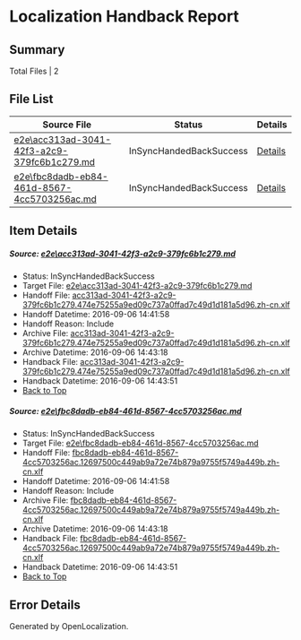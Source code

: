 # <a name='report-top'></a> Localization Handback Report

## Summary
 Total Files | 2

## File List
 Source File | Status | Details 
 ----------- | ------ | ------- 
 [e2e\acc313ad-3041-42f3-a2c9-379fc6b1c279.md](https://github.com/OpenLocalizationTestOrg/ol-test0/blob/294f76ef695056e3d76d821f00469bf201c1caaf/e2e/acc313ad-3041-42f3-a2c9-379fc6b1c279.md) | InSyncHandedBackSuccess | [Details](#8fc92142387f86351db23df2cd08524be9c485331)
 [e2e\fbc8dadb-eb84-461d-8567-4cc5703256ac.md](https://github.com/OpenLocalizationTestOrg/ol-test0/blob/294f76ef695056e3d76d821f00469bf201c1caaf/e2e/fbc8dadb-eb84-461d-8567-4cc5703256ac.md) | InSyncHandedBackSuccess | [Details](#8e7f37931d701f4ebeaccc9b265561654215dfb42)

## Item Details
##### <a name='8fc92142387f86351db23df2cd08524be9c485331'></a> Source: [e2e\acc313ad-3041-42f3-a2c9-379fc6b1c279.md](https://github.com/OpenLocalizationTestOrg/ol-test0/blob/294f76ef695056e3d76d821f00469bf201c1caaf/e2e/acc313ad-3041-42f3-a2c9-379fc6b1c279.md)
* Status: InSyncHandedBackSuccess
* Target File: [e2e\acc313ad-3041-42f3-a2c9-379fc6b1c279.md](https://github.com/OpenLocalizationTestOrg/ol-test0-zhcn/blob/ede72f05d01cbf54000766991eb8325b75377fa6/e2e/acc313ad-3041-42f3-a2c9-379fc6b1c279.md)
* Handoff File: [acc313ad-3041-42f3-a2c9-379fc6b1c279.474e75255a9ed09c737a0ffad7c49d1d181a5d96.zh-cn.xlf](https://github.com/OpenLocalizationTestOrg/ol-test0-handoff/blob/4c172594af746fdf8a0111df82d24dfea78f2062/ol-handoff/OpenLocalizationTestOrg/ol-test0-zhcn/ci/ht/acc313ad-3041-42f3-a2c9-379fc6b1c279.474e75255a9ed09c737a0ffad7c49d1d181a5d96.zh-cn.xlf)
* Handoff Datetime: 2016-09-06 14:41:58
* Handoff Reason: Include
* Archive File: [acc313ad-3041-42f3-a2c9-379fc6b1c279.474e75255a9ed09c737a0ffad7c49d1d181a5d96.zh-cn.xlf](https://github.com/OpenLocalizationTestOrg/ol-test0-handoff/blob/d41f4bb670d7646e95528a207f63b9f2a92901f3/ol-archive/OpenLocalizationTestOrg/ol-test0-zhcn/ci/ht/acc313ad-3041-42f3-a2c9-379fc6b1c279.474e75255a9ed09c737a0ffad7c49d1d181a5d96.zh-cn.xlf)
* Archive Datetime: 2016-09-06 14:43:18
* Handback File: [acc313ad-3041-42f3-a2c9-379fc6b1c279.474e75255a9ed09c737a0ffad7c49d1d181a5d96.zh-cn.xlf](https://github.com/OpenLocalizationTestOrg/ol-test0-handback/blob/ebffe6c40832efeb5a0890e81afde7b5467f0449/ol-handback/OpenLocalizationTestOrg/ol-test0-zhcn/ci/ht/acc313ad-3041-42f3-a2c9-379fc6b1c279.474e75255a9ed09c737a0ffad7c49d1d181a5d96.zh-cn.xlf)
* Handback Datetime: 2016-09-06 14:43:51
* [Back to Top](#report-top)

##### <a name='8e7f37931d701f4ebeaccc9b265561654215dfb42'></a> Source: [e2e\fbc8dadb-eb84-461d-8567-4cc5703256ac.md](https://github.com/OpenLocalizationTestOrg/ol-test0/blob/294f76ef695056e3d76d821f00469bf201c1caaf/e2e/fbc8dadb-eb84-461d-8567-4cc5703256ac.md)
* Status: InSyncHandedBackSuccess
* Target File: [e2e\fbc8dadb-eb84-461d-8567-4cc5703256ac.md](https://github.com/OpenLocalizationTestOrg/ol-test0-zhcn/blob/ede72f05d01cbf54000766991eb8325b75377fa6/e2e/fbc8dadb-eb84-461d-8567-4cc5703256ac.md)
* Handoff File: [fbc8dadb-eb84-461d-8567-4cc5703256ac.12697500c449ab9a72e74b879a9755f5749a449b.zh-cn.xlf](https://github.com/OpenLocalizationTestOrg/ol-test0-handoff/blob/4c172594af746fdf8a0111df82d24dfea78f2062/ol-handoff/OpenLocalizationTestOrg/ol-test0-zhcn/ci/ht/fbc8dadb-eb84-461d-8567-4cc5703256ac.12697500c449ab9a72e74b879a9755f5749a449b.zh-cn.xlf)
* Handoff Datetime: 2016-09-06 14:41:58
* Handoff Reason: Include
* Archive File: [fbc8dadb-eb84-461d-8567-4cc5703256ac.12697500c449ab9a72e74b879a9755f5749a449b.zh-cn.xlf](https://github.com/OpenLocalizationTestOrg/ol-test0-handoff/blob/d41f4bb670d7646e95528a207f63b9f2a92901f3/ol-archive/OpenLocalizationTestOrg/ol-test0-zhcn/ci/ht/fbc8dadb-eb84-461d-8567-4cc5703256ac.12697500c449ab9a72e74b879a9755f5749a449b.zh-cn.xlf)
* Archive Datetime: 2016-09-06 14:43:18
* Handback File: [fbc8dadb-eb84-461d-8567-4cc5703256ac.12697500c449ab9a72e74b879a9755f5749a449b.zh-cn.xlf](https://github.com/OpenLocalizationTestOrg/ol-test0-handback/blob/ebffe6c40832efeb5a0890e81afde7b5467f0449/ol-handback/OpenLocalizationTestOrg/ol-test0-zhcn/ci/ht/fbc8dadb-eb84-461d-8567-4cc5703256ac.12697500c449ab9a72e74b879a9755f5749a449b.zh-cn.xlf)
* Handback Datetime: 2016-09-06 14:43:51
* [Back to Top](#report-top)


## Error Details

Generated by OpenLocalization.
